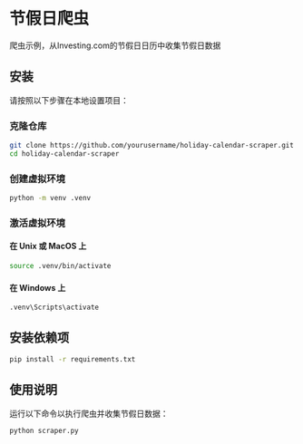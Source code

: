 # 节假日爬虫

爬虫示例，从Investing.com的节假日日历中收集节假日数据

## 安装

请按照以下步骤在本地设置项目：

### 克隆仓库

   ```bash
   git clone https://github.com/yourusername/holiday-calendar-scraper.git
   cd holiday-calendar-scraper
  ```

### 创建虚拟环境 
```bash
python -m venv .venv
```

### 激活虚拟环境 
#### 在 Unix 或 MacOS 上
```bash
source .venv/bin/activate
```

#### 在 Windows 上
```bash
.venv\Scripts\activate
```

## 安装依赖项 
```bash
pip install -r requirements.txt
```

## 使用说明
运行以下命令以执行爬虫并收集节假日数据：
```bash
python scraper.py
```
